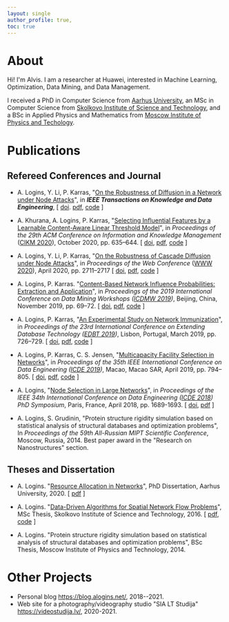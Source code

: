 ```yaml
---
layout: single
author_profile: true,
toc: true
---
```

# About
Hi! I'm Alvis. I am a researcher at Huawei, interested in Machine Learning, Optimization, Data Mining, and Data Management.

I received a&nbsp;PhD in Computer Science from [Aarhus University](https://international.au.dk), an MSc in Computer Science from [Skolkovo Institute of Science and Technology](https://www.skoltech.ru/en/), and a BSc in Applied Physics and Mathematics from [Moscow Institute of Physics and Techology](https://mipt.ru/english/).

# Publications

## Refereed Conferences and Journal

- A. Logins, Y. Li, P. Karras, "[On the Robustness of Diffusion in a Network under Node Attacks](/assets/pdf/tkde_robust.pdf)", in ***IEEE Transactions on Knowledge and Data Engineering***, [&nbsp;[doi](https://doi.org/10.1109/TKDE.2021.3071081). [pdf](/assets/pdf/tkde_robust.pdf), [code](https://github.com/allogn/robustness)&nbsp;]

- A. Khurana, A. Logins, P. Karras, "[Selecting Influential Features by a Learnable Content-Aware Linear Threshold Model](/assets/pdf/ca_ltm.pdf)", in *Proceedings of the 29th ACM Conference on Information and Knowledge Management* ([CIKM 2020](https://cikm2020.org)), October 2020, pp. 635–644. [&nbsp;[doi](https://doi.org/10.1145/3340531.3411886), [pdf](/assets/pdf/ca_ltm.pdf), [code](https://github.com/AnshKhurana/CAIM)&nbsp;]

- A. Logins, Y. Li, P. Karras, "[On the Robustness of Cascade Diffusion under Node Attacks](/assets/pdf/robust_ic.pdf)", in *Proceedings of the Web Conference* ([WWW 2020](https://www2020.thewebconf.org)), April 2020, pp. 2711–2717 [&nbsp;[doi](https://dl.acm.org/doi/abs/10.1145/3366423.3380028), [pdf](/assets/pdf/robust_ic.pdf), [code](https://github.com/allogn/robustness)&nbsp;]

- A. Logins, P. Karras. "[Content-Based Network Influence Probabilities: Extraction and Application](/assets/pdf/vk_icdmw2019.pdf)", in *Proceedings of the 2019 International Conference on Data Mining Workshops ([ICDMW 2019](http://www.guide2research.com/conference/icdm-2019))*, Beijing, China, November 2019, pp. 69–72. [&nbsp;[doi](https://doi.org/10.1109/ICDMW.2019.00020), [pdf](/assets/pdf/vk_icdmw2019.pdf), [code](https://github.com/iconvk/LearningIndependentCascadeOnVK)&nbsp;]

- A. Logins, P. Karras, "[An Experimental Study on Network Immunization](/assets/pdf/immun_edbt2019.pdf)", in *Proceedings of the 23rd International Conference on Extending Database Technology ([EDBT 2019](http://edbticdt2019.inesc-id.pt))*, Lisbon, Portugal, March 2019, pp. 726–729. [&nbsp;[doi](http://dx.doi.org/10.5441/002/edbt.2019.97), [pdf](/assets/pdf/immun_edbt2019.pdf), [code](https://github.com/allogn/Network-Immunization)&nbsp;]

- A. Logins, P. Karras, C. S. Jensen, "[Multicapacity Facility Selection in Networks](/assets/pdf/wma_icde2019.pdf)", in *Proceedings of the 35th IEEE International Conference on Data Engineering ([ICDE 2019](http://conferences.cis.umac.mo/icde2019/))*, Macao, Macao SAR, April 2019, pp. 794–805. [&nbsp;[doi](https://doi.org/10.1109/ICDE.2019.00076), [pdf](/assets/pdf/wma_icde2019.pdf), [code](https://github.com/allogn/wma)&nbsp;]

- A. Logins, "[Node Selection in Large Networks](/assets/pdf/node_selection_icde2018.pdf)", in *Proceedings of the IEEE 34th International Conference on Data Engineering ([ICDE 2018](https://icde2018.org)) PhD Symposium*, Paris, France, April 2018, pp. 1689-1693. [&nbsp;[doi](https://doi.org/10.1109/ICDE.2018.00216), [pdf](/assets/pdf/node_selection_icde2018.pdf)&nbsp;]

- A. Logins, S. Grudinin, "Protein structure rigidity simulation based on statistical analysis of structural databases and optimization problems", In *Proceedings of the 59th All-Russian MIPT Scientific Conference*, Moscow, Russia, 2014. Best paper award in the "Research on Nanostructures" section.

## Theses and Dissertation

- A. Logins. "[Resource Allocation in Networks](resource_allocation_in_networks_logins_phd.pdf)", PhD Dissertation, Aarhus University, 2020. [&nbsp;[pdf](/assets/pdf/resource_allocation_in_networks_logins_phd.pdf)&nbsp;]

- A. Logins. "[Data-Driven Algorithms for Spatial Network Flow Problems](/assets/pdf/msc_logins.pdf)", MSc Thesis, Skolkovo Institute of Science and Technology, 2016. [&nbsp;[pdf](/assets/pdf/msc_logins.pdf), [code](https://github.com/allogn/NetworkFlow)&nbsp;]

- A. Logins. "Protein structure rigidity simulation based on statistical analysis of structural databases and optimization problems", BSc Thesis, Moscow Institute of Physics and Technology, 2014.

# Other Projects

- Personal blog <https://blog.alogins.net/>, 2018--2021.
- Web site for a photography/videography studio "SIA LT Studija" <https://videostudija.lv/>, 2020-2021.
